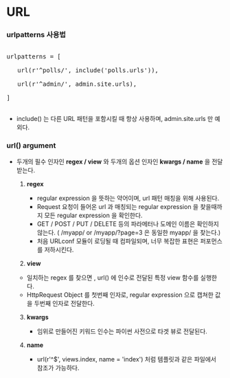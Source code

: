# URL

### urlpatterns 사용법

<pre>

urlpatterns = [

​	url(r'^polls/', include('polls.urls')),

​	url(r'^admin/', admin.site.urls),

]

</pre>

- include() 는 다른 URL 패턴을 포함시킬 때 항상 사용하며,  admin.site.urls 만 예외다.

### url() argument

- 두개의 필수 인자인 **regex / view** 와 두개의 옵션 인자인 **kwargs / name** 을 전달 받는다.

  1. **regex**

     - regular expression  을 뜻하는 약어이며, url 패턴 매칭을 위해 사용된다.
     - Request 요청이 들어온 url 과 매칭되는 regular expression 을 찾을때까지 모든 regular expression 을 확인한다.
     - GET / POST / PUT / DELETE 등의 파라메터나 도메인 이름은 확인하지 않는다. ( /myapp/ or /myapp/?page=3 은 동일한 myapp/ 을 찾는다.)
     - 처음 URLconf 모듈이 로딩될 때 컴파일되며, 너무 복잡한 표현은 퍼포먼스를 저하시킨다.

  2.  **view**

     - 일치하는 regex 를 찾으면 , url() 에 인수로 전달된 특정 view 함수를 실행한다.
     - HttpRequest Object 를 첫번째 인자로, regular expression 으로 캡쳐한 값을 두번째 인자로 전달한다.

  3. **kwargs**

     - 임위로 만들어진 키워드 인수는 파이썬 사전으로 타겟 뷰로 전달된다.

  4. **name**

     - url(r'^$', views.index, name = 'index')  처럼 템플릿과 같은 파일에서 참조가 가능하다.

     ​